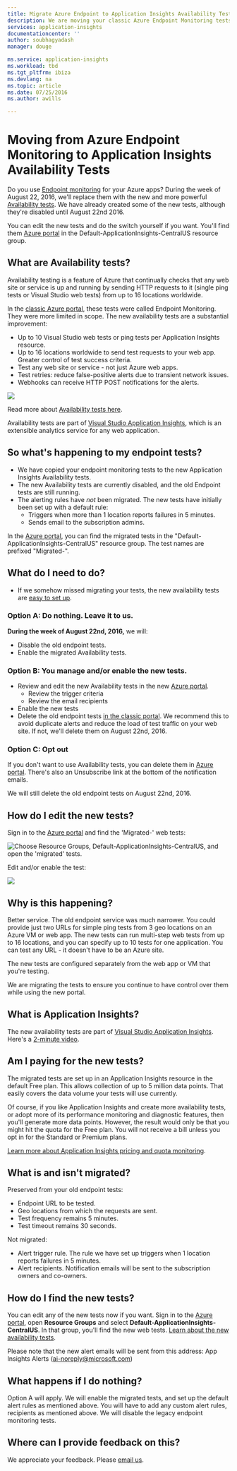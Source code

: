 ```yaml
---
title: Migrate Azure Endpoint to Application Insights Availability Tests
description: We are moving your classic Azure Endpoint Monitoring tests into Application Insights availability tests. We expect to switch over to them during the week of August 22, 2016.
services: application-insights
documentationcenter: ''
author: soubhagyadash
manager: douge

ms.service: application-insights
ms.workload: tbd
ms.tgt_pltfrm: ibiza
ms.devlang: na
ms.topic: article
ms.date: 07/25/2016
ms.author: awills

---
```

# Moving from Azure Endpoint Monitoring to Application Insights Availability Tests
Do you use [Endpoint monitoring](https://blogs.msdn.microsoft.com/mast/2013/03/03/windows-azure-portal-update-configure-web-endpoint-status-monitoring-preview/) for your Azure apps? During the week of August 22, 2016, we'll replace them with the new and more powerful [Availability tests](app-insights-monitor-web-app-availability.md). We have already created some of the new tests, although they're disabled until August 22nd 2016. 

You can edit the new tests and do the switch yourself if you want. You'll find them [Azure portal](https://portal.azure.com) in the Default-ApplicationInsights-CentralUS resource group.

## What are Availability tests?
Availability testing is a feature of Azure that continually checks that any web site or service is up and running by sending HTTP requests to it (single ping tests or Visual Studio web tests) from up to 16 locations worldwide. 

In the [classic Azure portal](https://manage.windowsazure.com), these tests were called Endpoint Monitoring. They were more limited in scope. The new availability tests are a substantial improvement:

* Up to 10 Visual Studio web tests or ping tests per Application Insights resource. 
* Up to 16 locations worldwide to send test requests to your web app. Greater control of test success criteria. 
* Test any web site or service - not just Azure web apps.
* Test retries: reduce false-positive alerts due to transient network issues. 
* Webhooks can receive HTTP POST notifications for the alerts.

![](./media/app-insights-migrate-azure-endpoint-tests/16-1test.png)

Read more about [Availability tests here](app-insights-monitor-web-app-availability.md).

Availability tests are part of [Visual Studio Application Insights](app-insights-overview.md), which is an extensible analytics service for any web application.

## So what's happening to my endpoint tests?
* We have copied your endpoint monitoring tests to the new Application Insights Availability tests.
* The new Availability tests are currently disabled, and the old Endpoint tests are still running.
* The alerting rules have *not* been migrated. The new tests have initially been set up with a default rule:
  * Triggers when more than 1 location reports failures in 5 minutes.
  * Sends email to the subscription admins.

In the [Azure portal](https://portal.azure.com), you can find the migrated tests in the "Default-ApplicationInsights-CentralUS" resource group. The test names are prefixed "Migrated-". 

## What do I need to do?
* If we somehow missed migrating your tests, the new availability tests are [easy to set up](app-insights-monitor-web-app-availability.md).

### Option A: Do nothing. Leave it to us.
**During the week of August 22nd, 2016,** we will:

* Disable the old endpoint tests.
* Enable the migrated Availability tests.

### Option B: You manage and/or enable the new tests.
* Review and edit the new Availability tests in the new [Azure portal](https://portal.azure.com). 
  * Review the trigger criteria
  * Review the email recipients
* Enable the new tests
* Delete the old endpoint tests [in the classic portal](https://manage.windowsazure.com). We recommend this to avoid duplicate alerts and reduce the load of test traffic on your web site. If not, we'll delete them on August 22nd, 2016.

### Option C: Opt out
If you don't want to use Availability tests, you can delete them in [Azure portal](https://portal.azure.com). There's also an Unsubscribe link at the bottom of the notification emails.

We will still delete the old endpoint tests on August 22nd, 2016. 

## How do I edit the new tests?
Sign in to the [Azure portal](https://portal.azure.com) and find the 'Migrated-' web tests: 

![Choose Resource Groups, Default-ApplicationInsights-CentralUS, and open the 'migrated' tests.](./media/app-insights-migrate-azure-endpoint-tests/20.png)

Edit and/or enable the test:

![](./media/app-insights-migrate-azure-endpoint-tests/21.png)

## Why is this happening?
Better service. The old endpoint service was much narrower. You could provide just two URLs for simple ping tests from 3  geo locations on an Azure VM or web app. The new tests can run multi-step web tests from up to 16 locations, and you can specify up to 10 tests for one application. You can test any URL - it doesn't have to be an Azure site.

The new tests are configured separately from the web app or VM that you're testing. 

We are migrating the tests to ensure you continue to have control over them while using the new portal. 

## What is Application Insights?
The new availability tests are part of [Visual Studio Application Insights](app-insights-overview.md). Here's a [2-minute video](http://go.microsoft.com/fwlink/?LinkID=733921).

## Am I paying for the new tests?
The migrated tests are set up in an Application Insights resource in the default Free plan. This allows collection of up to 5 million data points. That easily covers the data volume your tests will use currently. 

Of course, if you like Application Insights and create more availability tests, or adopt more of its performance monitoring and diagnostic features, then you'll generate more data points.  However, the result would only be that you might hit the quota for the Free plan. You will not receive a bill unless you opt in for the Standard or Premium plans. 

[Learn more about Application Insights pricing and quota monitoring](app-insights-pricing.md). 

## What is and isn't migrated?
Preserved from your old endpoint tests:

* Endpoint URL to be tested.
* Geo locations from which the requests are sent.
* Test frequency remains 5 minutes.
* Test timeout remains 30 seconds. 

Not migrated:

* Alert trigger rule. The rule we have set up triggers when 1 location reports failures in 5 minutes.
* Alert recipients. Notification emails will be sent to the subscription owners and co-owners. 

## How do I find the new tests?
You can edit any of the new tests now if you want. Sign in to the [Azure portal](https://portal.azure.com), open **Resource Groups** and select **Default-ApplicationInsights-CentralUS**. In that group, you'll find the new web tests. [Learn about the new availability tests](app-insights-monitor-web-app-availability.md).

Please note that the new alert emails will be sent from this address: App Insights Alerts (ai-noreply@microsoft.com)

## What happens if I do nothing?
Option A will apply. We will enable the migrated tests, and set up the default alert rules as mentioned above. You will have to add any custom alert rules, recipients as mentioned above. We will disable the legacy endpoint monitoring tests. 

## Where can I provide feedback on this?
We appreciate your feedback. Please [email us](mailto:vsai@microsoft.com). 


